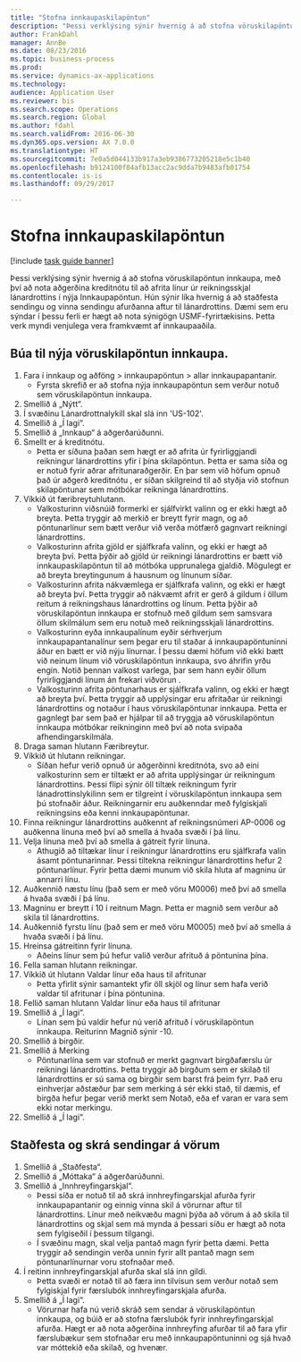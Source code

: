 ```yaml
--- 
title: "Stofna innkaupaskilapöntun"
description: "Þessi verklýsing sýnir hvernig á að stofna vöruskilapöntun innkaupa, með því að nota aðgerðina kreditnótu til að afrita línur úr reikningsskjal lánardrottins í nýja Innkaupapöntun."
author: FrankDahl
manager: AnnBe
ms.date: 08/23/2016
ms.topic: business-process
ms.prod: 
ms.service: dynamics-ax-applications
ms.technology: 
audience: Application User
ms.reviewer: bis
ms.search.scope: Operations
ms.search.region: Global
ms.author: fdahl
ms.search.validFrom: 2016-06-30
ms.dyn365.ops.version: AX 7.0.0
ms.translationtype: HT
ms.sourcegitcommit: 7e0a5d044133b917a3eb9386773205218e5c1b40
ms.openlocfilehash: b9124100f84afb13acc2ac9dda7b9483afb01754
ms.contentlocale: is-is
ms.lasthandoff: 09/29/2017

---
```

# <a name="create-a-purchase-return-order"></a>Stofna innkaupaskilapöntun

[!include [task guide banner](../../includes/task-guide-banner.md)]

Þessi verklýsing sýnir hvernig á að stofna vöruskilapöntun innkaupa, með því að nota aðgerðina kreditnótu til að afrita línur úr reikningsskjal lánardrottins í nýja Innkaupapöntun. Hún sýnir líka hvernig á að staðfesta sendingu og vinna sendingu afurðanna aftur til lánardrottins. Dæmi sem eru sýndar í þessu ferli er hægt að nota sýnigögn USMF-fyrirtækisins. Þetta verk myndi venjulega vera framkvæmt af innkaupaaðila.


## <a name="create-a-new-purchase-return-order"></a>Búa til nýja vöruskilapöntun innkaupa.
1. Fara í innkaup og aðföng > innkaupapöntun  > allar innkaupapantanir.
    * Fyrsta skrefið er að stofna nýja innkaupapöntun sem verður notuð sem vöruskilapöntun innkaupa.  
2. Smellið á „Nýtt“.
3. Í svæðinu Lánardrottnalykill skal slá inn 'US-102'.
4. Smellið á „Í lagi“.
5. Smellið á „Innkaup“ á aðgerðarúðunni.
6. Smellt er á kreditnótu.
    * Þetta er síðuna þaðan sem hægt er að afrita úr fyrirliggjandi reikningur lánardrottins yfir í þína skilapöntun. Þetta er sama síða og er notuð fyrir aðrar afritunaraðgerðir. En þar sem við höfum opnuð það úr aðgerð kreditnótu , er síðan skilgreind til að styðja við stofnun skilapöntunar sem mótbókar reikninga lánardrottins.  
7. Víkkið út færibreytuhlutann.
    * Valkosturinn viðsnúið formerki er sjálfvirkt valinn og er ekki hægt að breyta. Þetta tryggir að merkið er breytt fyrir magn, og að pöntunarlínur sem bætt verður við verða mótfærð gagnvart reikningi lánardrottins.  
    * Valkosturinn afrita gjöld er sjálfkrafa valinn, og ekki er hægt að breyta því. Þetta þýðir að gjöld úr reikningi lánardrottins er bætt við innkaupaskilapöntun til að mótbóka upprunalega gjaldið. Mögulegt er að breyta breytingunum á hausnum og línunum síðar.  
    * Valkosturinn afrita nákvæmlega er sjálfkrafa valinn, og ekki er hægt að breyta því. Þetta tryggir að nákvæmt afrit er gerð á gildum í öllum reitum á reikningshaus lánardrottins og línum. Þetta þýðir að vöruskilapöntun innkaupa er stofnuð með gildum sem samsvara öllum skilmálum sem eru notuð með reikningsskjali lánardrottins.  
    * Valkosturinn eyða innkaupalínum eyðir sérhverjum innkaupapantanalínur sem þegar eru til staðar á innkaupapöntuninni áður en bætt er við nýju línurnar. Í þessu dæmi höfum við ekki bætt við neinum línum við vöruskilapöntun innkaupa, svo áhrifin yrðu engin. Notið þennan valkost varlega, þar sem hann eyðir öllum fyrirliggjandi línum án frekari viðvörun .  
    * Valkosturinn afrita pöntunarhaus er sjálfkrafa valinn, og ekki er hægt að breyta því. Þetta tryggir að upplýsingar eru afritaðar úr reikningi lánardrottins og notaður í haus vöruskilapöntunar innkaupa. Þetta er gagnlegt þar sem það er hjálpar til að tryggja að vöruskilapöntun innkaupa mótbókar reikninginn með því að nota svipaða afhendingarskilmála.  
8. Draga saman hlutann Færibreytur.
9. Víkkið út hlutann reikningar.
    * Síðan hefur verið opnuð úr aðgerðinni kreditnóta, svo að eini valkosturinn sem er tiltækt er að afrita upplýsingar úr reikningum lánardrottins. Þessi flipi sýnir öll tiltæk reikningum fyrir lánadrottinslykilinn sem er tilgreint í vöruskilapöntun innkaupa sem þú stofnaðir áður.   Reikningarnir eru auðkenndar með fylgiskjali reikningsins eða kenni innkaupapöntunar.  
10. Finna reikningur lánardrottins auðkennt af reikningsnúmeri AP-0006 og auðkenna línuna með því að smella á hvaða svæði í þá línu.
11. Velja línuna með því að smella á gátreit fyrir línuna. 
    * Athugið að tiltækar línur í reikningur lánardrottins eru sjálfkrafa valin ásamt pöntunarinnar. Þessi tiltekna reikningur lánardrottins hefur 2 pöntunarlínur. Fyrir þetta dæmi munum við skila hluta af magninu úr annarri línu.  
12. Auðkennið næstu línu (það sem er með vöru M0006) með því að smella á hvaða svæði í þá línu.
13. Magninu er breytt í 10 í reitnum Magn. Þetta er magnið sem verður að skila til lánardrottins. 
14. Auðkennið fyrstu línu (það sem er með vöru M0005) með því að smella á hvaða svæði í þá línu.
15. Hreinsa gátreitinn fyrir línuna.
    * Aðeins línur sem þú hefur valið verður afrituð á pöntunina þína.  
16. Fella saman hlutann reikningar.
17. Víkkið út hlutann Valdar línur eða haus til afritunar
    * Þetta yfirlit sýnir samantekt yfir öll skjöl og línur sem hafa verið valdar til afritunar í þína pöntunina.  
18. Fellið saman hlutann Valdar línur eða haus til afritunar
19. Smellið á „Í lagi“.
    * Línan sem þú valdir hefur nú verið afrituð í vöruskilapöntun innkaupa. Reiturinn Magnið sýnir -10.   
20. Smellið á birgðir.
21. Smellið á Merking
    * Pöntunarlína sem var stofnuð er merkt gagnvart birgðafærslu úr reikningi lánardrottins. Þetta tryggir að birgðum sem er skilað til lánardrottins er sú sama og birgðir sem barst frá þeim fyrr. Það eru einhverjar aðstæður þar sem merking á sér ekki stað, til dæmis, ef birgða hefur þegar verið merkt sem Notað, eða ef varan er vara sem ekki notar merkingu.  
22. Smellið á „Í lagi“.

## <a name="confirm-and-record-the-shipment-of-goods"></a>Staðfesta og skrá sendingar á vörum
1. Smellið á „Staðfesta“.
2. Smellið á „Móttaka“ á aðgerðarúðunni.
3. Smellið á „Innhreyfingarskjal“.
    * Þessi síða er notuð til að skrá innhreyfingarskjal afurða fyrir innkaupapantanir og einnig vinna skil á vörurnar aftur til lánardrottins. Línur með neikvæðu magni þýða að vörum á að skila til lánardrottins og skjal sem má mynda á þessari síðu er hægt að nota sem fylgiseðil í þessum tilgangi.   
    * Í svæðinu magn, skal velja pantað magn fyrir þetta dæmi.   Þetta tryggir að sendingin verða unnin fyrir allt pantað magn sem pöntunarlínurnar voru stofnaðar með.   
4. Í reitinn innhreyfingarskjal afurða skal slá inn gildi.
    * Þetta svæði er notað til að færa inn tilvísun sem verður notað sem fylgiskjal fyrir færslubók innhreyfingarskjala afurða.  
5. Smellið á „Í lagi“.
    * Vörurnar hafa nú verið skráð sem sendar á vöruskilapöntun innkaupa, og búið er að stofna færslubók fyrir innhreyfingarskjal afurða. Hægt er að nota aðgerðina innhreyfing afurðar til að fara yfir færslubækur sem stofnaðar eru með innkaupapöntuninni og sjá hvað var móttekið eða skilað, og hvenær.  


